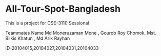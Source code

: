 # All-Tour-Spot-Bangladesh
This is a project for CSE-3110 Sessional

Teammates Name Md Moneruzaman Mone , Gourob Roy Chomok, Mst. Bilkis Khatun , Md Arik Rayhan

ID-20104015,20104027,20104031,20104033

